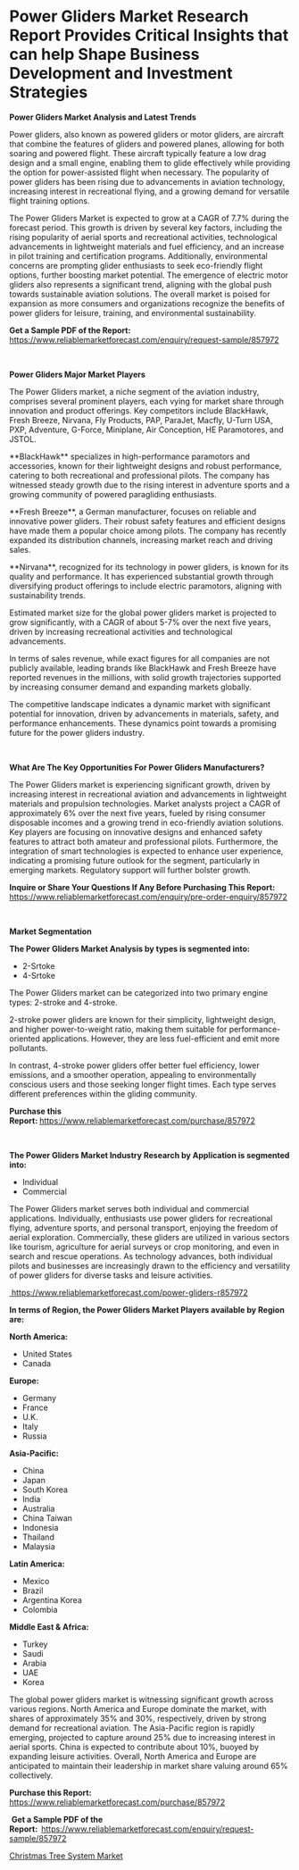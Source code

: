 <p><h1>Power Gliders Market Research Report Provides Critical Insights that can help Shape Business Development and Investment Strategies</h1></p><p><strong>Power Gliders Market Analysis and Latest Trends</strong></p>
<p><p>Power gliders, also known as powered gliders or motor gliders, are aircraft that combine the features of gliders and powered planes, allowing for both soaring and powered flight. These aircraft typically feature a low drag design and a small engine, enabling them to glide effectively while providing the option for power-assisted flight when necessary. The popularity of power gliders has been rising due to advancements in aviation technology, increasing interest in recreational flying, and a growing demand for versatile flight training options.</p><p>The Power Gliders Market is expected to grow at a CAGR of 7.7% during the forecast period. This growth is driven by several key factors, including the rising popularity of aerial sports and recreational activities, technological advancements in lightweight materials and fuel efficiency, and an increase in pilot training and certification programs. Additionally, environmental concerns are prompting glider enthusiasts to seek eco-friendly flight options, further boosting market potential. The emergence of electric motor gliders also represents a significant trend, aligning with the global push towards sustainable aviation solutions. The overall market is poised for expansion as more consumers and organizations recognize the benefits of power gliders for leisure, training, and environmental sustainability.</p></p>
<p><strong>Get a Sample PDF of the Report:&nbsp;</strong> <a href="https://www.reliablemarketforecast.com/enquiry/request-sample/857972?utm_campaign=2140&utm_medium=2&utm_source=Github&utm_content=ia&utm_term=18022025&utm_id=power-gliders">https://www.reliablemarketforecast.com/enquiry/request-sample/857972</a></p>
<p>&nbsp;</p>
<p><strong>Power Gliders Major Market Players</strong></p>
<p><p>The Power Gliders market, a niche segment of the aviation industry, comprises several prominent players, each vying for market share through innovation and product offerings. Key competitors include BlackHawk, Fresh Breeze, Nirvana, Fly Products, PAP, ParaJet, Macfly, U-Turn USA, PXP, Adventure, G-Force, Miniplane, Air Conception, HE Paramotores, and JSTOL.</p><p>**BlackHawk** specializes in high-performance paramotors and accessories, known for their lightweight designs and robust performance, catering to both recreational and professional pilots. The company has witnessed steady growth due to the rising interest in adventure sports and a growing community of powered paragliding enthusiasts.</p><p>**Fresh Breeze**, a German manufacturer, focuses on reliable and innovative power gliders. Their robust safety features and efficient designs have made them a popular choice among pilots. The company has recently expanded its distribution channels, increasing market reach and driving sales.</p><p>**Nirvana**, recognized for its technology in power gliders, is known for its quality and performance. It has experienced substantial growth through diversifying product offerings to include electric paramotors, aligning with sustainability trends. </p><p>Estimated market size for the global power gliders market is projected to grow significantly, with a CAGR of about 5-7% over the next five years, driven by increasing recreational activities and technological advancements.</p><p>In terms of sales revenue, while exact figures for all companies are not publicly available, leading brands like BlackHawk and Fresh Breeze have reported revenues in the millions, with solid growth trajectories supported by increasing consumer demand and expanding markets globally.</p><p>The competitive landscape indicates a dynamic market with significant potential for innovation, driven by advancements in materials, safety, and performance enhancements. These dynamics point towards a promising future for the power gliders industry.</p></p>
<p>&nbsp;</p>
<p><strong>What Are The Key Opportunities For Power Gliders Manufacturers?</strong></p>
<p><p>The Power Gliders market is experiencing significant growth, driven by increasing interest in recreational aviation and advancements in lightweight materials and propulsion technologies. Market analysts project a CAGR of approximately 6% over the next five years, fueled by rising consumer disposable incomes and a growing trend in eco-friendly aviation solutions. Key players are focusing on innovative designs and enhanced safety features to attract both amateur and professional pilots. Furthermore, the integration of smart technologies is expected to enhance user experience, indicating a promising future outlook for the segment, particularly in emerging markets. Regulatory support will further bolster growth.</p></p>
<p><strong>Inquire or Share Your Questions If Any Before Purchasing This Report:</strong> <a href="https://www.reliablemarketforecast.com/enquiry/pre-order-enquiry/857972?utm_campaign=2140&utm_medium=2&utm_source=Github&utm_content=ia&utm_term=18022025&utm_id=power-gliders">https://www.reliablemarketforecast.com/enquiry/pre-order-enquiry/857972</a></p>
<p>&nbsp;</p>
<p><strong>Market Segmentation</strong></p>
<p><strong>The Power Gliders Market Analysis by types is segmented into:</strong></p>
<p><ul><li>2-Srtoke</li><li>4-Srtoke</li></ul></p>
<p><p>The Power Gliders market can be categorized into two primary engine types: 2-stroke and 4-stroke. </p><p>2-stroke power gliders are known for their simplicity, lightweight design, and higher power-to-weight ratio, making them suitable for performance-oriented applications. However, they are less fuel-efficient and emit more pollutants.</p><p>In contrast, 4-stroke power gliders offer better fuel efficiency, lower emissions, and a smoother operation, appealing to environmentally conscious users and those seeking longer flight times. Each type serves different preferences within the gliding community.</p></p>
<p><strong>Purchase this Report:&nbsp;</strong><a href="https://www.reliablemarketforecast.com/purchase/857972?utm_campaign=2140&utm_medium=2&utm_source=Github&utm_content=ia&utm_term=18022025&utm_id=power-gliders">https://www.reliablemarketforecast.com/purchase/857972</a></p>
<p>&nbsp;</p>
<p><strong>The Power Gliders Market Industry Research by Application is segmented into:</strong></p>
<p><ul><li>Individual</li><li>Commercial</li></ul></p>
<p><p>The Power Gliders market serves both individual and commercial applications. Individually, enthusiasts use power gliders for recreational flying, adventure sports, and personal transport, enjoying the freedom of aerial exploration. Commercially, these gliders are utilized in various sectors like tourism, agriculture for aerial surveys or crop monitoring, and even in search and rescue operations. As technology advances, both individual pilots and businesses are increasingly drawn to the efficiency and versatility of power gliders for diverse tasks and leisure activities.</p></p>
<p><a href="https://www.reliablemarketforecast.com/power-gliders-r857972?utm_campaign=2140&utm_medium=2&utm_source=Github&utm_content=ia&utm_term=18022025&utm_id=power-gliders">&nbsp;https://www.reliablemarketforecast.com/power-gliders-r857972</a></p>
<p><strong>In terms of Region, the Power Gliders Market Players available by Region are:</strong></p>
<p>
    <p> <strong> North America: </strong>
        <ul>
            <li>United States</li>
            <li>Canada</li>
        </ul>
        </p> 
    <p> <strong> Europe: </strong>
        <ul>
            <li>Germany</li>
            <li>France</li>
            <li>U.K.</li>
            <li>Italy</li>
            <li>Russia</li>
        </ul>
        </p> 
    <p> <strong> Asia-Pacific: </strong>
        <ul>
            <li>China</li>
            <li>Japan</li>
            <li>South Korea</li>
            <li>India</li>
            <li>Australia</li>
            <li>China Taiwan</li>
            <li>Indonesia</li>
            <li>Thailand</li>
            <li>Malaysia</li>
        </ul>
        </p> 
    <p> <strong> Latin America: </strong>
        <ul>
            <li>Mexico</li>
            <li>Brazil</li>
            <li>Argentina Korea</li>
            <li>Colombia</li>
        </ul>
        </p> 
    <p> <strong> Middle East & Africa: </strong>
        <ul>
            <li>Turkey</li>
            <li>Saudi</li>
            <li>Arabia</li>
            <li>UAE</li>
            <li>Korea</li>
        </ul>
    </p>
    </p>
<p><p>The global power gliders market is witnessing significant growth across various regions. North America and Europe dominate the market, with shares of approximately 35% and 30%, respectively, driven by strong demand for recreational aviation. The Asia-Pacific region is rapidly emerging, projected to capture around 25% due to increasing interest in aerial sports. China is expected to contribute about 10%, buoyed by expanding leisure activities. Overall, North America and Europe are anticipated to maintain their leadership in market share valuing around 65% collectively.</p></p>
<p><strong>Purchase this Report: </strong><a href="https://www.reliablemarketforecast.com/purchase/857972?utm_campaign=2140&utm_medium=2&utm_source=Github&utm_content=ia&utm_term=18022025&utm_id=power-gliders">https://www.reliablemarketforecast.com/purchase/857972</a></p>
<p>&nbsp;<strong>Get a Sample PDF of the Report:&nbsp;&nbsp;</strong><a href="https://www.reliablemarketforecast.com/enquiry/request-sample/857972?utm_campaign=2140&utm_medium=2&utm_source=Github&utm_content=ia&utm_term=18022025&utm_id=power-gliders">https://www.reliablemarketforecast.com/enquiry/request-sample/857972</a></p>
<p><strong></strong></p>
<p><p><a href="https://github.com/abbislposival/Market-Research-Report-List-1/blob/main/christmas-tree-system-market.md?utm_campaign=2140&utm_medium=2&utm_source=Github&utm_content=ia&utm_term=18022025&utm_id=power-gliders">Christmas Tree System Market</a></p></p>